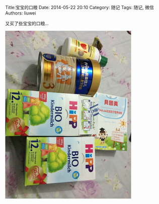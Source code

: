 Title:宝宝的口粮
Date: 2014-05-22 20:10
Category: 随记
Tags: 随记, 微信
Authors: liuwei

又买了些宝宝的口粮...

<img src="../../static/images/2014/20140522/88.pic_hd.jpg" width="400" />
